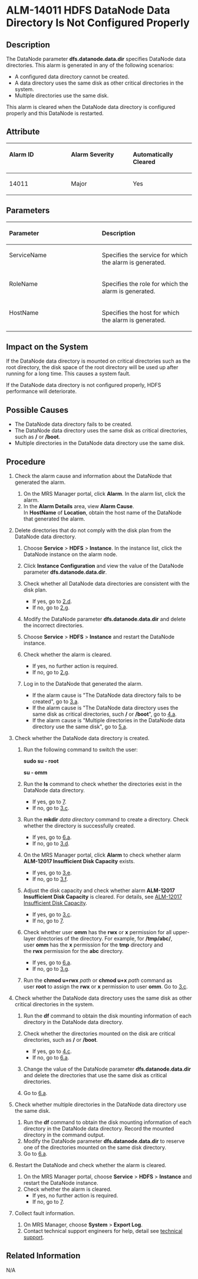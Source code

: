 # ALM-14011 HDFS DataNode Data Directory Is Not Configured Properly<a name="EN-US_TOPIC_0125375381"></a>

## Description<a name="s68c68afb99884c5fa965cb75c55acd9b"></a>

The DataNode parameter  **dfs.datanode.data.dir**  specifies DataNode data directories. This alarm is generated in any of the following scenarios:

-   A configured data directory cannot be created.
-   A data directory uses the same disk as other critical directories in the system.
-   Multiple directories use the same disk.

This alarm is cleared when the DataNode data directory is configured properly and this DataNode is restarted.

## Attribute<a name="sc88a89b6f3b94ea3b3b2f46d9b7b99ee"></a>

<a name="ta6ba86190b6148c2b2cc0ec961302517"></a>
<table><thead align="left"><tr id="rc615aa9dcc9f49caaca76de19629e5e8"><th class="cellrowborder" valign="top" width="33.33333333333333%" id="mcps1.1.4.1.1"><p id="a7d6dbdf387a3423488aad001f5a50586"><a name="a7d6dbdf387a3423488aad001f5a50586"></a><a name="a7d6dbdf387a3423488aad001f5a50586"></a>Alarm ID</p>
</th>
<th class="cellrowborder" valign="top" width="33.33333333333333%" id="mcps1.1.4.1.2"><p id="adfa146528fc647489e635215fc39340f"><a name="adfa146528fc647489e635215fc39340f"></a><a name="adfa146528fc647489e635215fc39340f"></a>Alarm Severity</p>
</th>
<th class="cellrowborder" valign="top" width="33.33333333333333%" id="mcps1.1.4.1.3"><p id="a7e4e985cd9c148a8a3c42481f28fd816"><a name="a7e4e985cd9c148a8a3c42481f28fd816"></a><a name="a7e4e985cd9c148a8a3c42481f28fd816"></a>Automatically Cleared</p>
</th>
</tr>
</thead>
<tbody><tr id="r19835ec4c25949cca1473da1495eec0e"><td class="cellrowborder" valign="top" width="33.33333333333333%" headers="mcps1.1.4.1.1 "><p id="a30a420e4718d42f285a9c26dc3ef79c7"><a name="a30a420e4718d42f285a9c26dc3ef79c7"></a><a name="a30a420e4718d42f285a9c26dc3ef79c7"></a>14011</p>
</td>
<td class="cellrowborder" valign="top" width="33.33333333333333%" headers="mcps1.1.4.1.2 "><p id="aac80e044509547c38a6b8e2a94ba988a"><a name="aac80e044509547c38a6b8e2a94ba988a"></a><a name="aac80e044509547c38a6b8e2a94ba988a"></a>Major</p>
</td>
<td class="cellrowborder" valign="top" width="33.33333333333333%" headers="mcps1.1.4.1.3 "><p id="a30e5f4db9fb44a65a3affc69adfabc9c"><a name="a30e5f4db9fb44a65a3affc69adfabc9c"></a><a name="a30e5f4db9fb44a65a3affc69adfabc9c"></a>Yes</p>
</td>
</tr>
</tbody>
</table>

## Parameters<a name="s5b8a190ba12e4483acf0951d2f92806e"></a>

<a name="t2ba1eb22983b4fefb1cfa775c528a6e3"></a>
<table><thead align="left"><tr id="rb55eb7cff7724f98b1db006c5b046918"><th class="cellrowborder" valign="top" width="50%" id="mcps1.1.3.1.1"><p id="ae286427a45cb49e1909fecfc9cf2935e"><a name="ae286427a45cb49e1909fecfc9cf2935e"></a><a name="ae286427a45cb49e1909fecfc9cf2935e"></a>Parameter</p>
</th>
<th class="cellrowborder" valign="top" width="50%" id="mcps1.1.3.1.2"><p id="a3762f0bdf1164dca8c5890d00e41b80e"><a name="a3762f0bdf1164dca8c5890d00e41b80e"></a><a name="a3762f0bdf1164dca8c5890d00e41b80e"></a>Description</p>
</th>
</tr>
</thead>
<tbody><tr id="r51cb586e0ecc4e9483326360dfc54190"><td class="cellrowborder" valign="top" width="50%" headers="mcps1.1.3.1.1 "><p id="a8069f2151eab4c4eb62f4dd4072237dd"><a name="a8069f2151eab4c4eb62f4dd4072237dd"></a><a name="a8069f2151eab4c4eb62f4dd4072237dd"></a>ServiceName</p>
</td>
<td class="cellrowborder" valign="top" width="50%" headers="mcps1.1.3.1.2 "><p id="a7ce09e24d5504381b74615f8244ff65b"><a name="a7ce09e24d5504381b74615f8244ff65b"></a><a name="a7ce09e24d5504381b74615f8244ff65b"></a>Specifies the service for which the alarm is generated.</p>
</td>
</tr>
<tr id="r9cb2a9a9d67443a2ae1cb6df5ffa8474"><td class="cellrowborder" valign="top" width="50%" headers="mcps1.1.3.1.1 "><p id="ad84ae78c7c654d4b862119e2ef432da4"><a name="ad84ae78c7c654d4b862119e2ef432da4"></a><a name="ad84ae78c7c654d4b862119e2ef432da4"></a>RoleName</p>
</td>
<td class="cellrowborder" valign="top" width="50%" headers="mcps1.1.3.1.2 "><p id="a5e93c17e963c4b7398c457ffaeb8daea"><a name="a5e93c17e963c4b7398c457ffaeb8daea"></a><a name="a5e93c17e963c4b7398c457ffaeb8daea"></a>Specifies the role for which the alarm is generated.</p>
</td>
</tr>
<tr id="rea6f05caf458423fb9577dfda4ce2dc2"><td class="cellrowborder" valign="top" width="50%" headers="mcps1.1.3.1.1 "><p id="a112821e0ecdd4316a4373f196a7e39f5"><a name="a112821e0ecdd4316a4373f196a7e39f5"></a><a name="a112821e0ecdd4316a4373f196a7e39f5"></a>HostName</p>
</td>
<td class="cellrowborder" valign="top" width="50%" headers="mcps1.1.3.1.2 "><p id="a521a15e4db984c5b9b8f38e0ebeebac6"><a name="a521a15e4db984c5b9b8f38e0ebeebac6"></a><a name="a521a15e4db984c5b9b8f38e0ebeebac6"></a>Specifies the host for which the alarm is generated.</p>
</td>
</tr>
</tbody>
</table>

## Impact on the System<a name="sd400057b00974761bdc0f7db01e0f660"></a>

If the DataNode data directory is mounted on critical directories such as the root directory, the disk space of the root directory will be used up after running for a long time. This causes a system fault.

If the DataNode data directory is not configured properly, HDFS performance will deteriorate.

## Possible Causes<a name="s892348f47acb41c0873c57b3434b8e1d"></a>

-   The DataNode data directory fails to be created.
-   The DataNode data directory uses the same disk as critical directories, such as  **/** or **/boot**.
-   Multiple directories in the DataNode data directory use the same disk.

## Procedure<a name="s71c43c21dab84104841aadefd1af156f"></a>

1.  Check the alarm cause and information about the DataNode that generated the alarm.
    1.  On the MRS Manager portal, click  **Alarm**. In the alarm list, click the alarm.
    2.  In the  **Alarm Details** area, view **Alarm Cause**. In **HostName** of **Location**, obtain the host name of the DataNode that generated the alarm.

2.  Delete directories that do not comply with the disk plan from the DataNode data directory.
    1.  Choose  **Service** \> **HDFS** \> **Instance**. In the instance list, click the DataNode instance on the alarm node.
    2.  Click  **Instance Configuration** and view the value of the DataNode parameter **dfs.datanode.data.dir**.
    3.  Check whether all DataNode data directories are consistent with the disk plan.
        -   If yes, go to  [2.d](#l0c059b812240426d83afc374699b5c6c).
        -   If no, go to  [2.g](#l6f844519850a4c12921b610a8cca896f).

    4.  <a name="l0c059b812240426d83afc374699b5c6c"></a>Modify the DataNode parameter  **dfs.datanode.data.dir**  and delete the incorrect directories.
    5.  Choose  **Service** \> **HDFS** \> **Instance**  and restart the DataNode instance.
    6.  Check whether the alarm is cleared.
        -   If yes, no further action is required.
        -   If no, go to  [2.g](#l6f844519850a4c12921b610a8cca896f).

    7.  <a name="l6f844519850a4c12921b610a8cca896f"></a>Log in to the DataNode that generated the alarm.
        -   If the alarm cause is "The DataNode data directory fails to be created", go to  [3.a](#ld362f856ca5c42a7b5c5df5b20ac250d).
        -   If the alarm cause is "The DataNode data directory uses the same disk as critical directories, such  **/** or **/boot**", go to [4.a](#l83470eec4d6041c1a3a0181cd7f6d89e).
        -   If the alarm cause is "Multiple directories in the DataNode data directory use the same disk", go to  [5.a](#l9e21d99b940940c9b077b4fb7c062aef).

3.  Check whether the DataNode data directory is created.
    1.  <a name="ld362f856ca5c42a7b5c5df5b20ac250d"></a>Run the following command to switch the user:

        **sudo su - root**

        **su - omm**

    2.  Run the  **ls**  command to check whether the directories exist in the DataNode data directory.
        -   If yes, go to  [7](#l2e597fb9523d49ac8a3b0b6aecbeaac4).
        -   If no, go to  [3.c](#l20426dd5bbc745a4a759883ccbc96889).

    3.  <a name="l20426dd5bbc745a4a759883ccbc96889"></a>Run the  **mkdir** _data directory_  command to create a directory. Check whether the directory is successfully created.
        -   If yes, go to  [6.a](#l37377783214f49b1bd0ecade99b09b16).
        -   If no, go to  [3.d](#lf7031d68bb44488da81cf921467eb03a).

    1.  <a name="lf7031d68bb44488da81cf921467eb03a"></a>On the MRS Manager portal, click  **Alarm**  to check whether alarm  **ALM-12017 Insufficient Disk Capacity**  exists.
        -   If yes, go to  [3.e](#lad07f29ea8e143b39b3c383436b758f5).
        -   If no, go to  [3.f](#l21d37fc5dea547dbb026633e0edac4c4).

    2.  <a name="lad07f29ea8e143b39b3c383436b758f5"></a>Adjust the disk capacity and check whether alarm  **ALM-12017 Insufficient Disk Capacity** is cleared. For details, see [ALM-12017 Insufficient Disk Capacity](alm-12017-insufficient-disk-capacity.md).
        -   If yes, go to  [3.c](#l20426dd5bbc745a4a759883ccbc96889).
        -   If no, go to  [7](#l2e597fb9523d49ac8a3b0b6aecbeaac4).

    3.  <a name="l21d37fc5dea547dbb026633e0edac4c4"></a>Check whether user  **omm** has the **rwx** or **x**  permission for all upper-layer directories of the directory. For example, for  **/tmp/abc/**, user **omm** has the **x** permission for the **tmp** directory and the **rwx** permission for the **abc**  directory.
        -   If yes, go to  [6.a](#l37377783214f49b1bd0ecade99b09b16).
        -   If no, go to  [3.g](#la745937080e94ca89ce539fccd8f2355).

    4.  <a name="la745937080e94ca89ce539fccd8f2355"></a>Run the  **chmod u+rwx** _path_ or **chmod u+x** _path_ command as user **root** to assign the **rwx** or **x**  permission to user  **omm**. Go to [3.c](#l20426dd5bbc745a4a759883ccbc96889).

4.  Check whether the DataNode data directory uses the same disk as other critical directories in the system.
    1.  <a name="l83470eec4d6041c1a3a0181cd7f6d89e"></a>Run the  **df**  command to obtain the disk mounting information of each directory in the DataNode data directory.
    2.  Check whether the directories mounted on the disk are critical directories, such as  **/** or **/boot**.
        -   If yes, go to  [4.c](#l00608122bd6445bc967b437813f11e01).
        -   If no, go to  [6.a](#l37377783214f49b1bd0ecade99b09b16).

    3.  <a name="l00608122bd6445bc967b437813f11e01"></a>Change the value of the DataNode parameter  **dfs.datanode.data.dir**  and delete the directories that use the same disk as critical directories.
    4.  Go to  [6.a](#l37377783214f49b1bd0ecade99b09b16).

5.  Check whether multiple directories in the DataNode data directory use the same disk.
    1.  <a name="l9e21d99b940940c9b077b4fb7c062aef"></a>Run the  **df**  command to obtain the disk mounting information of each directory in the DataNode data directory. Record the mounted directory in the command output.
    2.  Modify the DataNode parameter  **dfs.datanode.data.dir**  to reserve one of the directories mounted on the same disk directory.
    3.  Go to  [6.a](#l37377783214f49b1bd0ecade99b09b16).

6.  Restart the DataNode and check whether the alarm is cleared.
    1.  <a name="l37377783214f49b1bd0ecade99b09b16"></a>On the MRS Manager portal, choose  **Service** \> **HDFS** \> **Instance**  and restart the DataNode instance.
    2.  Check whether the alarm is cleared.
        -   If yes, no further action is required.
        -   If no, go to  [7](#l2e597fb9523d49ac8a3b0b6aecbeaac4).

7.  <a name="l2e597fb9523d49ac8a3b0b6aecbeaac4"></a>Collect fault information.
    1.  On MRS Manager, choose  **System**  \>  **Export Log**.
    2.  Contact technical support engineers for help, detail see  [technical support](https://docs.otc.t-systems.com/en-us/public/learnmore.html).


## Related Information<a name="s983d800595a24198a5a68cb1ce77da56"></a>

N/A

